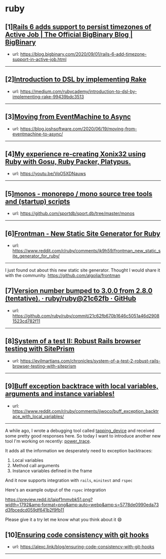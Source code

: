 # ruby
## [1][Rails 6 adds support to persist timezones of Active Job | The Official BigBinary Blog | BigBinary](https://www.reddit.com/r/ruby/comments/il2gy4/rails_6_adds_support_to_persist_timezones_of/)
- url: https://blog.bigbinary.com/2020/09/01/rails-6-add-timezone-support-in-active-job.html
---

## [2][Introduction to DSL by implementing Rake](https://www.reddit.com/r/ruby/comments/il40do/introduction_to_dsl_by_implementing_rake/)
- url: https://medium.com/rubycademy/introduction-to-dsl-by-implementing-rake-99439bdc3513
---

## [3][Moving from EventMachine to Async](https://www.reddit.com/r/ruby/comments/ikjcux/moving_from_eventmachine_to_async/)
- url: https://blog.joshsoftware.com/2020/06/19/moving-from-eventmachine-to-async/
---

## [4][My experience re-creating Xonix32 using Ruby with Gosu, Ruby Packer, Platypus.](https://www.reddit.com/r/ruby/comments/ikhvga/my_experience_recreating_xonix32_using_ruby_with/)
- url: https://youtu.be/VqO5XDNauws
---

## [5][monos - monorepo / mono source tree tools and (startup) scripts](https://www.reddit.com/r/ruby/comments/ikkueg/monos_monorepo_mono_source_tree_tools_and_startup/)
- url: https://github.com/sportdb/sport.db/tree/master/monos
---

## [6][Frontman - New Static Site Generator for Ruby](https://www.reddit.com/r/ruby/comments/ik9h59/frontman_new_static_site_generator_for_ruby/)
- url: https://www.reddit.com/r/ruby/comments/ik9h59/frontman_new_static_site_generator_for_ruby/
---
I just found out about this new static site generator. Thought I would share it with the community. https://github.com/algolia/frontman
## [7][Version number bumped to 3.0.0 from 2.8.0 (tentative). · ruby/ruby@21c62fb · GitHub](https://www.reddit.com/r/ruby/comments/ijwbei/version_number_bumped_to_300_from_280_tentative/)
- url: https://github.com/ruby/ruby/commit/21c62fb670b1646c5051a46d29081523cd782f11
---

## [8][System of a test II: Robust Rails browser testing with SitePrism](https://www.reddit.com/r/ruby/comments/ik1rbj/system_of_a_test_ii_robust_rails_browser_testing/)
- url: https://evilmartians.com/chronicles/system-of-a-test-2-robust-rails-browser-testing-with-siteprism
---

## [9][Buff exception backtrace with local variables, arguments and instance variables!](https://www.reddit.com/r/ruby/comments/ijwoco/buff_exception_backtrace_with_local_variables/)
- url: https://www.reddit.com/r/ruby/comments/ijwoco/buff_exception_backtrace_with_local_variables/
---
A while ago, I wrote a debugging tool called [tapping\_device](https://github.com/st0012/tapping_device) and received some pretty good responses here. So today I want to introduce another new tool I'm working on recently: [power\_trace](https://github.com/st0012/power_trace). 

It adds all the information we desperately need to exception backtraces:

1. Local variables
2. Method call arguments
3. Instance variables defined in the frame

And it now supports integration with `rails`, `minitest` and `rspec`

Here's an example output of the `rspec` integration  


https://preview.redd.it/laipf1mmvbk51.png?width=1792&amp;format=png&amp;auto=webp&amp;s=5778de0990eda73d3fbcedcd059df641b2f9fb11

Please give it a try let me know what you think about it 😄
## [10][Ensuring code consistency with git hooks](https://www.reddit.com/r/ruby/comments/ik3hjm/ensuring_code_consistency_with_git_hooks/)
- url: https://alexc.link/blog/ensuring-code-consistency-with-git-hooks
---

